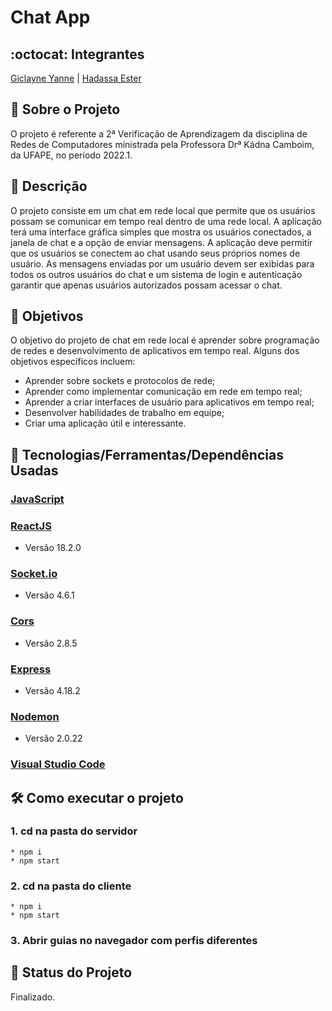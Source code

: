 # Chat App

## :octocat: Integrantes
[Giclayne Yanne](https://github.com/giclayne) | [Hadassa Ester](https://github.com/Hester910) 
## :page_with_curl: Sobre o Projeto
O projeto é referente a 2ª Verificação de Aprendizagem da disciplina de Redes de Computadores ministrada pela Professora Drª Kádna Camboim, da UFAPE, no período 2022.1. 

## :pencil: Descrição
O projeto consiste em um chat em rede local que permite que os usuários possam se comunicar em tempo real dentro de uma rede local. A aplicação terá uma interface gráfica simples que mostra os usuários conectados, a janela de chat e a opção de enviar mensagens. A aplicação deve permitir que os usuários se conectem ao chat usando seus próprios nomes de usuário. As mensagens enviadas por um usuário devem ser exibidas para todos os outros usuários do chat e um sistema de login e autenticação
garantir que apenas usuários autorizados possam acessar o chat.

## :pushpin: Objetivos
O objetivo do projeto de chat em rede local é aprender sobre programação de redes e desenvolvimento de aplicativos em tempo real. Alguns dos objetivos específicos incluem:

* Aprender sobre sockets e protocolos de rede; 
* Aprender como implementar comunicação em rede em tempo real; 
* Aprender a criar interfaces de usuário para aplicativos em tempo real; 
* Desenvolver habilidades de trabalho em equipe; 
* Criar uma aplicação útil e interessante.

## :wrench: Tecnologias/Ferramentas/Dependências Usadas
### [JavaScript](https://developer.mozilla.org/pt-BR/docs/Web/JavaScript)
### [ReactJS](https://react.dev/)
* Versão 18.2.0
### [Socket.io](https://socket.io/)
* Versão 4.6.1
### [Cors](https://www.npmjs.com/package/cors)
* Versão 2.8.5
### [Express](https://www.npmjs.com/package/express)
* Versão 4.18.2
### [Nodemon](https://www.npmjs.com/package/nodemon)
* Versão 2.0.22
### [Visual Studio Code](https://code.visualstudio.com/?WT.mc_id=javascript-0000-gllemos)

## :hammer_and_wrench: Como executar o projeto

### 1. cd na pasta do servidor
    * npm i
    * npm start

### 2. cd na pasta do cliente
    * npm i
    * npm start
    
### 3. Abrir guias no navegador com perfis diferentes

## :construction: Status do Projeto
Finalizado.
